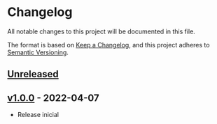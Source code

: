 # Changelog

All notable changes to this project will be documented in this file.

The format is based on [Keep a Changelog](https://keepachangelog.com/en/1.0.0/),
and this project adheres to [Semantic Versioning](https://semver.org/spec/v2.0.0.html).

## [Unreleased](https://github.com/fruivita/corporate/compare/v1.0.0...1.x)

## [v1.0.0](https://github.com/fruivita/corporate/compare/v1.0.0...v1.0.0) - 2022-04-07

- Release inicial
